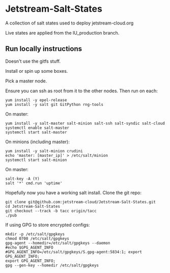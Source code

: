 # Jetstream-Salt-States

A collection of salt states used to deploy jetstream-cloud.org

Live states are applied from the IU_production branch.


## Run locally instructions

Doesn't use the gitfs stuff.

Install or spin up some boxes.

Pick a master node.

Ensure you can ssh as root from it to the other nodes. Then run on each:

    yum install -y epel-release
    yum install -y salt git GitPython rng-tools

On master:

    yum install -y salt-master salt-minion salt-ssh salt-syndic salt-cloud
    systemctl enable salt-master
    systemctl start salt-master

On minions (including master):

    yum install -y salt-minion crudini
    echo 'master: [master_ip]' > /etc/salt/minion
    systemctl start salt-minion

On master:

    salt-key -A (Y)
    salt '*' cmd.run 'uptime'

Hopefully now you have a working salt install. Clone the git repo:

    git clone git@github.com:jetstream-cloud/Jetstream-Salt-States.git
    cd Jetstream-Salt-States
    git checkout --track -b tacc origin/tacc
    ./pub

If using GPG to store encrypted configs:

    mkdir -p /etc/salt/gpgkeys
    chmod 0700 /etc/salt/gpgkeys
    gpg-agent --homedir=/etc/salt/gpgkeys --daemon
    #echo $GPG_AGENT_INFO
    #GPG_AGENT_INFO=/etc/salt/gpgkeys/S.gpg-agent:5834:1; export GPG_AGENT_INFO;
    export GPG_AGENT_INFO;
    gpg --gen-key --homedir /etc/salt/gpgkeys



